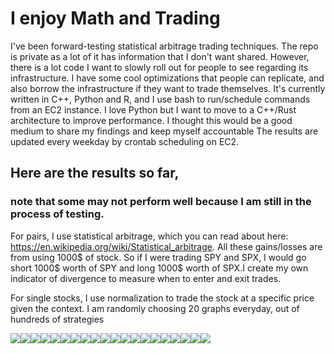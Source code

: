 
# I enjoy Math and Trading
I've been forward-testing statistical arbitrage trading techniques. The repo is private as a lot of it has information that I don't want shared. However, there is a lot code I want to slowly roll out for people to see regarding its infrastructure. I have some cool optimizations that people can replicate, and also borrow the infrastructure if they want to trade themselves. It's currently written in C++, Python and R, and I use bash to run/schedule commands from an EC2 instance. I love Python but I want to move to a C++/Rust architecture to improve performance. I thought this would be a good medium to share my findings and keep myself accountable
The results are updated every weekday by crontab scheduling on EC2.

## Here are the results so far, 
### note that some may not perform well because I am still in the process of testing.

For pairs, I use statistical arbitrage, which you can read about here: https://en.wikipedia.org/wiki/Statistical_arbitrage. All these gains/losses are from using 1000$ of stock. So if I were trading SPY and SPX, I would go short 1000$ worth of SPY and long 1000$ worth of SPX.I create my own indicator of divergence to measure when to enter and exit trades.

For single stocks, I use normalization to trade the stock at a specific price given the context.
I am randomly choosing 20 graphs everyday, out of hundreds of strategies 
<div>
<img src="./imgs/SPY_QQQ_7_capital.txt.jpg"/><img src="./imgs/GBTC_IBIT_85_capital.txt.jpg"/><img src="./imgs/QQQ_53_capital.txt.jpg"/><img src="./imgs/SPY_QQQ_17_capital.txt.jpg"/><img src="./imgs/SPY_QQQ_17_capital.txt.jpg"/><img src="./imgs/QQQ_18_capital.txt.jpg"/><img src="./imgs/SPY_QQQ_57_capital.txt.jpg"/><img src="./imgs/GBTC_IBIT_70_capital.txt.jpg"/><img src="./imgs/SPY_100_capital.txt.jpg"/><img src="./imgs/GBTC_IBIT_54_capital.txt.jpg"/><img src="./imgs/QQQ_3_capital.txt.jpg"/><img src="./imgs/SPY_QQQ_1_capital.txt.jpg"/><img src="./imgs/QQQ_111_capital.txt.jpg"/><img src="./imgs/SPY_114_capital.txt.jpg"/><img src="./imgs/SPY_QQQ_68_capital.txt.jpg"/><img src="./imgs/SPY_71_capital.txt.jpg"/><img src="./imgs/SPY_QQQ_31_capital.txt.jpg"/><img src="./imgs/SPY_45_capital.txt.jpg"/><img src="./imgs/GBTC_IBIT_110_capital.txt.jpg"/><img src="./imgs/SPY_115_capital.txt.jpg"/>
</div>
